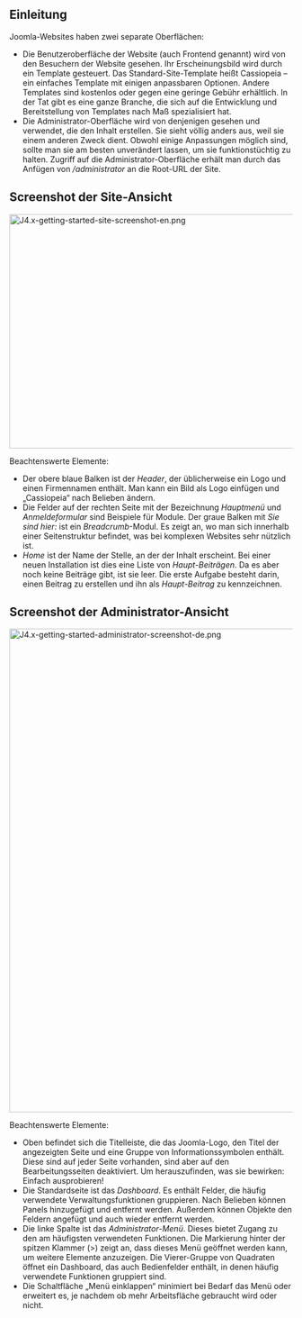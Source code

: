 <!-- Filename: J4.x:Getting_Started:_Site_and_Administrator_templates / Display title: Erste Schritte: Site- und Administrator-Templates -->

## Einleitung

Joomla-Websites haben zwei separate Oberflächen:

- Die Benutzeroberfläche der Website (auch Frontend genannt) wird von
  den Besuchern der Website gesehen. Ihr Erscheinungsbild wird durch ein
  Template gesteuert. Das Standard-Site-Template heißt Cassiopeia – ein
  einfaches Template mit einigen anpassbaren Optionen. Andere Templates
  sind kostenlos oder gegen eine geringe Gebühr erhältlich. In der Tat
  gibt es eine ganze Branche, die sich auf die Entwicklung und
  Bereitstellung von Templates nach Maß spezialisiert hat.
- Die Administrator-Oberfläche wird von denjenigen gesehen und
  verwendet, die den Inhalt erstellen. Sie sieht völlig anders aus, weil
  sie einem anderen Zweck dient. Obwohl einige Anpassungen möglich sind,
  sollte man sie am besten unverändert lassen, um sie funktionstüchtig
  zu halten. Zugriff auf die Administrator-Oberfläche erhält man durch
  das Anfügen von */administrator* an die Root-URL der Site.

## Screenshot der Site-Ansicht

<img
src="https://docs.joomla.org/images/thumb/1/10/J4.x-getting-started-site-screenshot-en.png/800px-J4.x-getting-started-site-screenshot-en.png"
class="thumbborder" decoding="async"
srcset="https://docs.joomla.org/images/thumb/1/10/J4.x-getting-started-site-screenshot-en.png/1200px-J4.x-getting-started-site-screenshot-en.png 1.5x, https://docs.joomla.org/images/1/10/J4.x-getting-started-site-screenshot-en.png 2x"
data-file-width="1440" data-file-height="748" width="800" height="416"
alt="J4.x-getting-started-site-screenshot-en.png" />

Beachtenswerte Elemente:

- Der obere blaue Balken ist der *Header*, der üblicherweise ein Logo
  und einen Firmennamen enthält. Man kann ein Bild als Logo einfügen und
  „Cassiopeia“ nach Belieben ändern.
- Die Felder auf der rechten Seite mit der Bezeichnung *Hauptmenü* und
  *Anmeldeformular* sind Beispiele für Module. Der graue Balken mit *Sie
  sind hier:* ist ein *Breadcrumb*-Modul. Es zeigt an, wo man sich
  innerhalb einer Seitenstruktur befindet, was bei komplexen Websites
  sehr nützlich ist.
- *Home* ist der Name der Stelle, an der der Inhalt erscheint. Bei einer
  neuen Installation ist dies eine Liste von *Haupt-Beiträgen*. Da es
  aber noch keine Beiträge gibt, ist sie leer. Die erste Aufgabe besteht
  darin, einen Beitrag zu erstellen und ihn als *Haupt-Beitrag* zu
  kennzeichnen.

## Screenshot der Administrator-Ansicht

<img
src="https://docs.joomla.org/images/thumb/2/21/J4.x-getting-started-administrator-screenshot-de.png/800px-J4.x-getting-started-administrator-screenshot-de.png"
class="thumbborder" decoding="async"
srcset="https://docs.joomla.org/images/2/21/J4.x-getting-started-administrator-screenshot-de.png 1.5x"
data-file-width="1200" data-file-height="1289" width="800" height="859"
alt="J4.x-getting-started-administrator-screenshot-de.png" />

Beachtenswerte Elemente:

- Oben befindet sich die Titelleiste, die das Joomla-Logo, den Titel der
  angezeigten Seite und eine Gruppe von Informationssymbolen enthält.
  Diese sind auf jeder Seite vorhanden, sind aber auf den
  Bearbeitungsseiten deaktiviert. Um herauszufinden, was sie bewirken:
  Einfach ausprobieren!
- Die Standardseite ist das *Dashboard*. Es enthält Felder, die häufig
  verwendete Verwaltungsfunktionen gruppieren. Nach Belieben können
  Panels hinzugefügt und entfernt werden. Außerdem können Objekte den
  Feldern angefügt und auch wieder entfernt werden.
- Die linke Spalte ist das *Administrator-Menü*. Dieses bietet Zugang zu
  den am häufigsten verwendeten Funktionen. Die Markierung hinter der
  spitzen Klammer (\>) zeigt an, dass dieses Menü geöffnet werden kann,
  um weitere Elemente anzuzeigen. Die Vierer-Gruppe von Quadraten öffnet
  ein Dashboard, das auch Bedienfelder enthält, in denen häufig
  verwendete Funktionen gruppiert sind.
- Die Schaltfläche „Menü einklappen“ minimiert bei Bedarf das Menü oder
  erweitert es, je nachdem ob mehr Arbeitsfläche gebraucht wird oder
  nicht.
